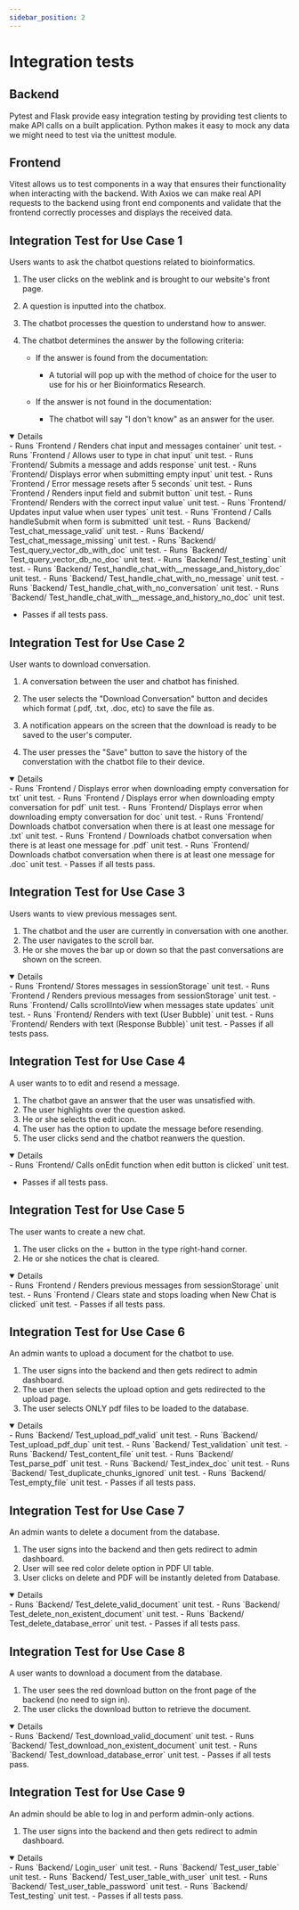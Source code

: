 ```yaml
---
sidebar_position: 2
---
```

# Integration tests

## Backend 
Pytest and Flask provide easy integration testing by providing test clients to
make API calls on a built application. Python makes it easy to mock any data we
might need to test via the unittest module.

## Frontend
Vitest allows us to test components in a way that ensures their functionality when
interacting with the backend. With Axios we can make real API requests to the backend using front
end components and validate that the frontend correctly processes and displays the received data.


## Integration Test for Use Case 1
Users wants to ask the chatbot questions related to bioinformatics.

1. The user clicks on the weblink and is brought to our website's front page.
2. A question is inputted into the chatbox.
3. The chatbot processes the question to understand how to answer.
4. The chatbot determines the answer by the following criteria:

    - If the answer is found from the documentation:
        - A tutorial will pop up with the method of choice for the user to use for his or her Bioinformatics Research.

    - If the answer is not found in the documentation:
        - The chatbot will say "I don't know" as an answer for the user.

<details open="True">
- Runs `Frontend / Renders chat input and messages container` unit test.
- Runs `Frontend / Allows user to type in chat input` unit test.
- Runs `Frontend/ Submits a message and adds response` unit test.
- Runs `Frontend/ Displays error when submitting empty input` unit test.
- Runs `Frontend / Error message resets after 5 seconds` unit test.
- Runs `Frontend / Renders input field and submit button` unit test. 
- Runs `Frontend/ Renders with the correct input value` unit test.
- Runs `Frontend/ Updates input value when user types` unit test.
- Runs `Frontend / Calls handleSubmit when form is submitted` unit test.
- Runs `Backend/ Test_chat_message_valid` unit test.
- Runs `Backend/ Test_chat_message_missing` unit test.
- Runs `Backend/ Test_query_vector_db_with_doc` unit test.
- Runs `Backend/ Test_query_vector_db_no_doc` unit test.
- Runs `Backend/ Test_testing` unit test. 
- Runs `Backend/ Test_handle_chat_with__message_and_history_doc` unit test.
- Runs `Backend/ Test_handle_chat_with_no_message` unit test.
- Runs `Backend/ Test_handle_chat_with_no_conversation` unit test.  
- Runs `Backend/ Test_handle_chat_with__message_and_history_no_doc` unit test.


- Passes if all tests pass.
</details>


## Integration Test for Use Case 2
User wants to download conversation.


1. A conversation between the user and chatbot has finished.

2. The user selects the "Download Conversation" button and decides which format (.pdf, .txt, .doc, etc) to save the file as.

3. A notification appears on the screen that the download is ready to be saved to the user's computer.

4. The user presses the "Save" button to save the history of the converstation with the chatbot file to their device.
<details open="True">
- Runs `Frontend / Displays error when downloading empty conversation for txt` unit test.
- Runs `Frontend / Displays error when downloading empty conversation for pdf` unit test.
- Runs `Frontend/ Displays error when downloading empty conversation for doc` unit test.
- Runs `Frontend/ Downloads chatbot conversation when there is at least one message for .txt` unit test.
- Runs `Frontend / Downloads chatbot conversation when there is at least one message for .pdf` unit test.
- Runs `Frontend/ Downloads chatbot conversation when there is at least one message for .doc` unit test.
- Passes if all tests pass.
</details>


## Integration Test for Use Case 3
Users wants to view previous messages sent.

1. The chatbot and the user are currently in conversation with one another.
2. The user navigates to the scroll bar.
3. He or she moves the bar up or down so that the past conversations are shown on the screen.


<details open="True">
- Runs `Frontend/ Stores messages in sessionStorage` unit test.
- Runs `Frontend / Renders previous messages from sessionStorage` unit test.
- Runs `Frontend/ Calls scrollIntoView when messages state updates` unit test.
- Runs `Frontend/ Renders with text (User Bubble)` unit test.
- Runs `Frontend/ Renders with text (Response Bubble)` unit test.
- Passes if all tests pass.
</details>

## Integration Test for Use Case 4
A user wants to to edit and resend a message.

1. The chatbot gave an answer that the user was unsatisfied with.
2. The user highlights over the question asked.
3. He or she selects the edit icon.
4. The user has the option to update the message before resending.
5. The user clicks send and the chatbot reanwers the question.


<details open="True">
- Runs `Frontend/ Calls onEdit function when edit button is clicked` unit test.


- Passes if all tests pass.
</details>

## Integration Test for Use Case 5
The user wants to create a new chat.

1. The user clicks on the + button in the type right-hand corner.
2. He or she notices the chat is cleared.
<details open="True">
- Runs `Frontend / Renders previous messages from sessionStorage` unit test.
- Runs `Frontend / Clears state and stops loading when New Chat is clicked` unit test.
- Passes if all tests pass. 
</details>

## Integration Test for Use Case 6
An admin wants to upload a document for the chatbot to use.

1. The user signs into the backend and then gets redirect to admin dashboard.
2. The user then selects  the upload option and gets redirected to the upload page.
3. The user selects ONLY pdf files to be loaded to the database.

<details open="True">
- Runs `Backend/ Test_upload_pdf_valid` unit test.
- Runs `Backend/ Test_upload_pdf_dup` unit test.
- Runs `Backend/ Test_validation` unit test.
- Runs `Backend/ Test_content_file` unit test. 
- Runs `Backend/ Test_parse_pdf` unit test.
- Runs `Backend/ Test_index_doc` unit test.
- Runs `Backend/ Test_duplicate_chunks_ignored` unit test.  
- Runs `Backend/ Test_empty_file` unit test. 
- Passes if all tests pass.
</details>

## Integration Test for Use Case 7
An admin wants to delete a document from the database.

1. The user signs into the backend and then gets redirect to admin dashboard.
2. User will see red color delete option in PDF UI table.
3. User clicks on delete and PDF will be instantly deleted from Database.

<details open="True">
- Runs `Backend/ Test_delete_valid_document` unit test.
- Runs `Backend/ Test_delete_non_existent_document` unit test.
- Runs `Backend/ Test_delete_database_error` unit test.
- Passes if all tests pass.
</details>

## Integration Test for Use Case 8
A user wants to download a document from the database.

1. The user sees the red download button on the front page of the backend (no need to sign in).
2. The user clicks the download button to retrieve the document.

<details open="True">
- Runs `Backend/ Test_download_valid_document` unit test.
- Runs `Backend/ Test_download_non_existent_document` unit test.
- Runs `Backend/ Test_download_database_error` unit test.
- Passes if all tests pass.
</details>

## Integration Test for Use Case 9
An admin should be able to log in and perform admin-only actions.

1. The user signs into the backend and then gets redirect to admin dashboard.

<details open="True">
- Runs `Backend/ Login_user` unit test.
- Runs `Backend/ Test_user_table` unit test.
- Runs `Backend/ Test_user_table_with_user` unit test.
- Runs `Backend/ Test_user_table_password` unit test.
- Runs `Backend/ Test_testing` unit test.
- Passes if all tests pass.
</details>
